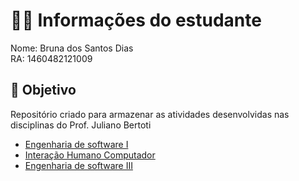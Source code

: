 # 👨‍🎓 Informações do estudante
Nome: Bruna dos Santos Dias<br>
RA: 	1460482121009

## 🎯 Objetivo
Repositório criado para armazenar as atividades desenvolvidas nas disciplinas do Prof. Juliano Bertoti

- <a href="https://github.com/brunadias3/bertoti/tree/main/Engenharia%20de%20Software%20I">Engenharia de software I</a>
- <a href="https://github.com/brunadias3/bertoti/tree/main/IHC">Interação Humano Computador</a>
- <a href="https://github.com/brunadias3/bertoti/tree/main/Engenharia%20de%20Software%20III">Engenharia de software III</a>
